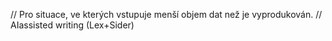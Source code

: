 // Pro situace, ve kterých vstupuje menší objem dat než je vyprodukován.
// AIassisted writing (Lex+Sider)